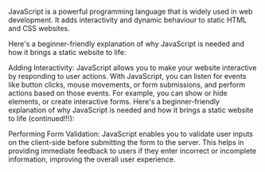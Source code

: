 JavaScript is a powerful programming language that is widely used in web development.
It adds interactivity and dynamic behaviour to static HTML and CSS websites.

Here's a beginner-friendly explanation of why JavaScript is needed and how it brings a static website to life:

Adding Interactivity: JavaScript allows you to make your website interactive by responding to user actions.
With JavaScript, you can listen for events like button clicks, mouse movements, or form submissions, and perform actions based on those events.
For example, you can show or hide elements, or create interactive forms.
Here's a beginner-friendly explanation of why JavaScript is needed and how it brings a static website to life (continued!!!):

Performing Form Validation: JavaScript enables you to validate user inputs on the client-side before submitting the form to the server.
This helps in providing immediate feedback to users if they enter incorrect or incomplete information, improving the overall user experience.

